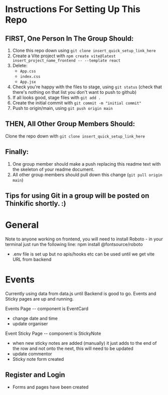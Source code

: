 # Instructions For Setting Up This Repo

## FIRST, One Person In The Group Should:
1. Clone this repo down using `git clone insert_quick_setup_link_here`
2. Create a Vite project with `npm create vite@latest insert_project_name_frontend -- --template react`
3. Delete:
   - `App.css`
   - `index.css`
   - `App.jsx`
4. Check you're happy with the files to stage, using `git status` (check that there's nothing on that list you don't want to push to github)
4. If all looks good, stage files with `git add .`
5. Create the initial commit with `git commit -m "initial commit"`
6. Push to origin/main, using `git push origin main`

## THEN, All Other Group Members Should:
Clone the repo down with `git clone insert_quick_setup_link_here`

## Finally:
1. One group member should make a push replacing this readme text with the skeleton of your readme document.
2. All other group members should pull down this change (`git pull origin main`)

## Tips for using Git in a group will be posted on Thinkific shortly. :) 


# General
Note to anyone working on frontend, you will need to install Roboto - in your terminal just run the following line: npm install @fontsource/roboto

- .env file is set up but no apis/hooks etc can be used until we get vite URL from backend

# Events
Currently using data from data.js until Backend is good to go. Events and Sticky pages are up and running.

Events Page -- component is EventCard
- change date and time
- update organiser

Event Sticky Page -- component is StickyNote
- when new sticky notes are added (manually) it just adds to the end of the row and not onto the next, this will need to be updated
- update commentor
- Sticky note form created


## Register and Login
- Forms and pages have been created




